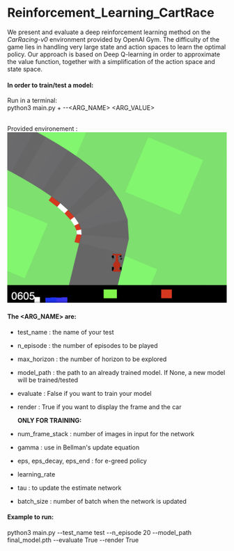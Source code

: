 # Reinforcement_Learning_CartRace

We present and evaluate a deep reinforcement learning method on the *CarRacing-v0* environment provided by OpenAI Gym. The difficulty of the game lies in handling very large state and action spaces to learn the optimal policy. Our approach is based on Deep Q-learning in order to approximate the value function, together with a simplification of the action space and state space.

#### In order to train/test a model: <br>
Run in a terminal:<br>
python3 main.py + --<ARG_NAME> <ARG_VALUE><br>
<br>


Provided environement : 
![](environment_example.png)

#### The <ARG_NAME> are:
-  test_name : the name of your test
- n_episode : the number of episodes to be played
- max_horizon : the number of horizon to be explored
- model_path : the path to an already trained model. If None, a new model will be trained/tested
- evaluate : False if you want to train your model
- render : True if you want to display the frame and the car
    
    **ONLY FOR TRAINING:**
- num_frame_stack : number of images in input for the network
- gamma : use in Bellman's update equation
- eps, eps_decay, eps_end : for e-greed policy
- learning_rate 
- tau : to update the estimate network
- batch_size : number of batch when the network is updated


#### Example to run:
python3 main.py --test_name test --n_episode 20 --model_path final_model.pth --evaluate True --render True
